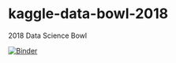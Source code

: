 
# kaggle-data-bowl-2018
2018 Data Science Bowl

[![Binder](https://mybinder.org/badge.svg)](https://mybinder.org/v2/gh/tomjwalker/kaggle-data-bowl-2018/nb)
